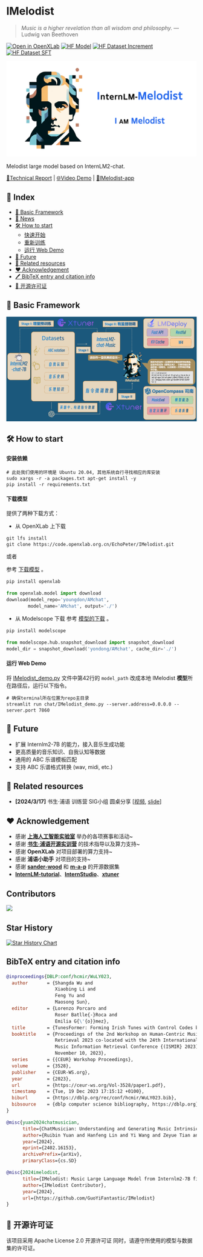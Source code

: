 # IMelodist

> _Music is a higher revelation than all wisdom and philosophy._ — Ludwig van Beethoven

[![Open in OpenXLab](https://cdn-static.openxlab.org.cn/header/openxlab_models.svg)](https://openxlab.org.cn/models/detail/EchoPeter/IMelodist)
[![HF Model](https://img.shields.io/badge/Models-Models?style=flat&logoColor=%235c5c5c&label=%F0%9F%A4%97Huggingface&color=%23d9b125)]()
[![HF Dataset Increment](https://img.shields.io/badge/Datasets(increment)-Datasets?style=flat&logoColor=%235c5c5c&label=%F0%9F%A4%97Huggingface&color=%23d9b125)](https://huggingface.co/datasets/PommesPeter/imelodist-increment)
[![HF Dataset SFT](https://img.shields.io/badge/Datasets(sft)-Datasets?style=flat&logoColor=%235c5c5c&label=%F0%9F%A4%97Huggingface&color=%23d9b125)](https://huggingface.co/datasets/PommesPeter/imelodist-sft)

<img src="./assets/banner.png"/>

Melodist large model based on InternLM2-chat. 

[📖Technical Report](assets/TechnicalReport/) |
[🌐Video Demo](https://www.bilibili.com/video/BV13j421o7nZ/?spm_id_from=333.999.0.0&vd_source=ed4c533bf4cce5e0d0329d8c60182037)  |
[🎼IMelodist-app](https://openxlab.org.cn/apps/detail/EchoPeter/IMelodist-app)

## 📝 Index

- [🤖 Basic Framework](#-Basic-Framework)
- [🚀 News](#-news)
- [🛠️ How to start](#-How-to-start)
  * [快速开始](#安装依赖)
  * [重新训练](#下载模型)
  * [运行 Web Demo](#-运行-Web-Demo)
- [🌟 Future](#-Future)
- [📄 Related resources](#-Related-resources)
- [❤️ Acknowledgement](#-Acknowledgement)
- [🖊️ BibTeX entry and citation info](#-BibTeX-entry-and-citation-info)
- [🧾 开源许可证](#-开源许可证)

## 🤖 Basic Framework

<img src="./assets/framework.png"/>

## 🛠️ How to start

#### 安装依赖

```shell
# 此处我们使用的环境是 Ubuntu 20.04, 其他系统自行寻找相应的库安装
sudo xargs -r -a packages.txt apt-get install -y
pip install -r requirements.txt
```
#### 下载模型

提供了两种下载方式：

- 从 OpenXLab 上下载
```shell
git lfs install
git clone https://code.openxlab.org.cn/EchoPeter/IMelodist.git
```

或者

参考 [下载模型](https://openxlab.org.cn/docs/models/%E4%B8%8B%E8%BD%BD%E6%A8%A1%E5%9E%8B.html) 。

```bash
pip install openxlab
```

```python
from openxlab.model import download
download(model_repo='youngdon/AMchat', 
        model_name='AMchat', output='./')
```

- 从 Modelscope 下载
参考 [模型的下载](https://www.modelscope.cn/docs/%E6%A8%A1%E5%9E%8B%E7%9A%84%E4%B8%8B%E8%BD%BD) 。

```bash
pip install modelscope
```

```python
from modelscope.hub.snapshot_download import snapshot_download
model_dir = snapshot_download('yondong/AMchat', cache_dir='./')
```

#### 运行 Web Demo

将 [IMelodist_demo.py](https://github.com/GuoYiFantastic/IMelodist/blob/main/chat/IMelodist_demo.py) 文件中第42行的 `model_path` 改成本地 IMelodist **模型**所在路径后，运行以下指令。

```shell
# 确保terminal所在位置为repo主目录
streamlit run chat/IMelodist_demo.py --server.address=0.0.0.0 --server.port 7860
```

## 🌟 Future

- 扩展 Internlm2-7B 的能力，接入音乐生成功能
- 更高质量的音乐知识、自我认知等数据
- 通用的 ABC 乐谱模板匹配
- 支持 ABC 乐谱格式转换 (wav, midi, etc.)

## 📄 Related resources
- **[2024/3/17]** 书生·浦语 训练营 SIG小组 圆桌分享 [[视频](https://www.bilibili.com/video/BV1xr421n7MA/?vd_source=ed4c533bf4cce5e0d0329d8c60182037), [slide](https://github.com/GuoYiFantastic/IMelodist/blob/main/assets/TechnicalReport/IMelodist_0317%E5%9C%86%E6%A1%8C%E5%88%86%E4%BA%AB.pdf)]

## ❤️ Acknowledgement

- 感谢 [**上海人工智能实验室**](https://www.shlab.org.cn) 举办的各项赛事和活动~
- 感谢 [**书生·浦语开源实训营**](https://github.com/InternLM) 的技术指导以及算力支持~
- 感谢 **OpenXLab** 对项目部署的算力支持~
- 感谢 **浦语小助手** 对项目的支持~
- 感谢 [**sander-wood**](https://huggingface.co/datasets/sander-wood/irishman) 和 [**m-a-p**](https://huggingface.co/m-a-p) 的开源数据集
- [**InternLM-tutorial**](https://github.com/InternLM/tutorial)、[**InternStudio**](https://studio.intern-ai.org.cn/)、[**xtuner**](https://github.com/InternLM/xtuner)
</div>

## Contributors

<a href = "https://github.com/GuoYiFantastic/InternLM2-Beethoven/graphs/contributors">
  <img src = "https://contrib.rocks/image?repo=GuoYiFantastic/InternLM2-Beethoven"/>
</a>

## Star History

[![Star History Chart](https://api.star-history.com/svg?repos=GuoYiFantastic/IMelodist&type=Date)](https://star-history.com/#GuoYiFantastic/IMelodist&Date)

## BibTeX entry and citation info

```bibtex
@inproceedings{DBLP:conf/hcmir/WuLY023,
  author       = {Shangda Wu and
                  Xiaobing Li and
                  Feng Yu and
                  Maosong Sun},
  editor       = {Lorenzo Porcaro and
                  Roser Batlle{-}Roca and
                  Emilia G{\'{o}}mez},
  title        = {TunesFormer: Forming Irish Tunes with Control Codes by Bar Patching},
  booktitle    = {Proceedings of the 2nd Workshop on Human-Centric Music Information
                  Retrieval 2023 co-located with the 24th International Society for
                  Music Information Retrieval Conference {(ISMIR} 2023), Milan, Italy,
                  November 10, 2023},
  series       = {{CEUR} Workshop Proceedings},
  volume       = {3528},
  publisher    = {CEUR-WS.org},
  year         = {2023},
  url          = {https://ceur-ws.org/Vol-3528/paper1.pdf},
  timestamp    = {Tue, 19 Dec 2023 17:15:12 +0100},
  biburl       = {https://dblp.org/rec/conf/hcmir/WuLY023.bib},
  bibsource    = {dblp computer science bibliography, https://dblp.org}
}
```
```bibtex
@misc{yuan2024chatmusician,
      title={ChatMusician: Understanding and Generating Music Intrinsically with LLM}, 
      author={Ruibin Yuan and Hanfeng Lin and Yi Wang and Zeyue Tian and Shangda Wu and Tianhao Shen and Ge Zhang and Yuhang Wu and Cong Liu and Ziya Zhou and Ziyang Ma and Liumeng Xue and Ziyu Wang and Qin Liu and Tianyu Zheng and Yizhi Li and Yinghao Ma and Yiming Liang and Xiaowei Chi and Ruibo Liu and Zili Wang and Pengfei Li and Jingcheng Wu and Chenghua Lin and Qifeng Liu and Tao Jiang and Wenhao Huang and Wenhu Chen and Emmanouil Benetos and Jie Fu and Gus Xia and Roger Dannenberg and Wei Xue and Shiyin Kang and Yike Guo},
      year={2024},
      eprint={2402.16153},
      archivePrefix={arXiv},
      primaryClass={cs.SD}
```

```bibtex
@misc{2024imelodist,
      title={IMelodist: Music Large Language Model from Internlm2-7B finetuning}, 
      author={IMelodist Contributor},
      year={2024},
      url={https://github.com/GuoYiFantastic/IMelodist}
}
```

## 🧾 开源许可证

该项目采用 Apache License 2.0 开源许可证 同时，请遵守所使用的模型与数据集的许可证。
